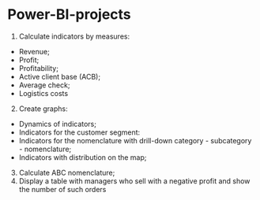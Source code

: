 # Power-BI-projects

1. Calculate indicators by measures:
  - Revenue;
  - Profit;
  - Profitability;
  - Active client base (ACB);
  - Average check;
  - Logistics costs
2. Create graphs:
  - Dynamics of indicators;
  - Indicators for the customer segment:
  - Indicators for the nomenclature with drill-down category - subcategory - nomenclature;
  - Indicators with distribution on the map;
3. Calculate ABC nomenclature;
4. Display a table with managers who sell with a negative profit and show the number of such orders

